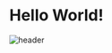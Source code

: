 # Hello World!

![header](https://capsule-render.vercel.app/api?type=wave&color=auto&height=300&section=header&text=capsule%20render&fontSize=90)
